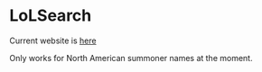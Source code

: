 # LoLSearch

Current website is [here](https://www.traviskessinger.com)

Only works for North American summoner names at the moment.